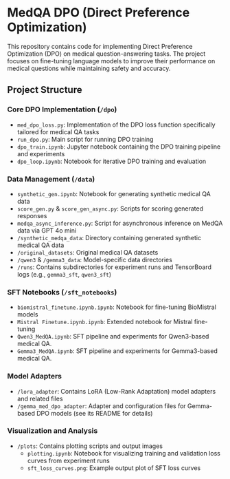 # MedQA DPO (Direct Preference Optimization)

This repository contains code for implementing Direct Preference Optimization (DPO) on medical question-answering tasks. The project focuses on fine-tuning language models to improve their performance on medical questions while maintaining safety and accuracy.

## Project Structure

### Core DPO Implementation (`/dpo`)
- `med_dpo_loss.py`: Implementation of the DPO loss function specifically tailored for medical QA tasks
- `run_dpo.py`: Main script for running DPO training
- `dpo_train.ipynb`: Jupyter notebook containing the DPO training pipeline and experiments
- `dpo_loop.ipynb`: Notebook for iterative DPO training and evaluation

### Data Management (`/data`)
- `synthetic_gen.ipynb`: Notebook for generating synthetic medical QA data
- `score_gen.py` & `score_gen_async.py`: Scripts for scoring generated responses
- `medqa_async_inference.py`: Script for asynchronous inference on MedQA data via GPT 4o mini
- `/synthetic_medqa_data`: Directory containing generated synthetic medical QA data
- `/original_datasets`: Original medical QA datasets 
- `/qwen3` & `/gemma3_data`: Model-specific data directories
- `/runs`: Contains subdirectories for experiment runs and TensorBoard logs (e.g., `gemma3_sft`, `qwen3_sft`)

### SFT Notebooks (`/sft_notebooks`)
- `biomistral_finetune.ipynb.ipynb`: Notebook for fine-tuning BioMistral models
- `Mistral Finetune.ipynb.ipynb`: Extended notebook for Mistral fine-tuning
- `Qwen3_MedQA.ipynb`: SFT pipeline and experiments for Qwen3-based medical QA.
- `Gemma3_MedQA.ipynb`: SFT pipeline and experiments for Gemma3-based medical QA.

### Model Adapters
- `/lora_adapter`: Contains LoRA (Low-Rank Adaptation) model adapters and related files
- `/gemma_med_dpo_adapter`: Adapter and configuration files for Gemma-based DPO models (see its README for details)

### Visualization and Analysis
- `/plots`: Contains plotting scripts and output images
  - `plotting.ipynb`: Notebook for visualizing training and validation loss curves from experiment runs
  - `sft_loss_curves.png`: Example output plot of SFT loss curves


